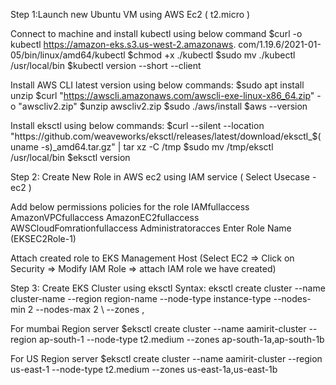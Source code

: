 Step 1:Launch new Ubuntu VM using AWS Ec2 ( t2.micro )

Connect to machine and install kubectl using below command
$curl -o kubectl https://amazon-eks.s3.us-west-2.amazonaws.     	com/1.19.6/2021-01-05/bin/linux/amd64/kubectl
$chmod +x ./kubectl
$sudo mv ./kubectl /usr/local/bin
$kubectl version --short --client


Install AWS CLI latest version using below commands:
$sudo apt install unzip
$curl "https://awscli.amazonaws.com/awscli-exe-linux-x86_64.zip" -o "awscliv2.zip"
$unzip awscliv2.zip
$sudo ./aws/install
$aws --version


Install eksctl using below commands:
$curl --silent --location "https://github.com/weaveworks/eksctl/releases/latest/download/eksctl_$(uname -s)_amd64.tar.gz" | tar xz -C /tmp
$sudo mv /tmp/eksctl /usr/local/bin
$eksctl version


Step 2:
Create New Role in AWS ec2 using IAM service ( Select Usecase - ec2 )

Add below permissions  policies for the role
IAMfullaccess
AmazonVPCfullaccess
AmazonEC2fullaccess
AWSCloudFomrationfullaccess
Administratoracces
Enter Role Name (EKSEC2Role-1)



Attach created role to EKS Management Host 
(Select EC2 => Click on Security => Modify IAM Role => attach IAM role we have created)



Step 3: Create EKS Cluster using eksctl
Syntax:
eksctl create cluster --name cluster-name
--region region-name
--node-type instance-type
--nodes-min 2
--nodes-max 2 \ --zones ,


 For mumbai Region server
 $eksctl create cluster --name aamirit-cluster  --region ap-south-1 --node-type t2.medium  --zones ap-south-1a,ap-south-1b

 For US Region server
 $eksctl create cluster --name aamirit-cluster  --region us-east-1 --node-type t2.medium  --zones us-east-1a,us-east-1b
